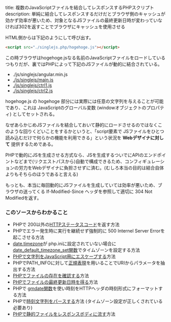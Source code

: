 title: 複数のJavaScriptファイルを結合してレスポンスするPHPスクリプト
description: 単純に結合してレスポンスするだけだとブラウザ側のキャッシュが効かず効率が悪いため、対象となるJSファイルの最終更新日時が変わっていなければ302を返すことでブラウザにキャッシュを使用させる

HTML側からは下記のようにして呼び出す。

```html
<script src="./singlejs.php/hogehoge.js"></script>
```

この時ブラウザはhogehoge.jsなる名前のJavaScriptファイルをロードしているつもりだが、裏ではPHPによって下記のJSファイルが動的に結合されている。

- ./js/singlejs/angular.min.js
- [./js/singlejs/main.js](./js/singlejs/main.js)
- [./js/singlejs/ctrl1.js](./js/singlejs/ctrl1.js)
- [./js/singlejs/ctrl2.js](./js/singlejs/ctrl2.js)

hogehoge.js の hogehoge 部分には実際には任意の文字列を与えることが可能であり、これは JavaScriptのグローバル変数 (windowオブジェクトのプロパティ) としてセットされる。

なぜあらかじめJSファイルを結合しておいて静的にロードさせるのではなくこのような回りくどいことをするかというと、「script要素で JSファイルをひとつ読み込むだけで何らかの機能を利用できる」という状況を **Webデザイナに対して** 提供するためである。

PHPで動的にJSを生成させる方式なら、JSを生成するついでにAPIのエンドポイントなどまで(リクエストパスから)自動で構成できるため、コンフィギュレーションの労力をWebデザイナに負担させずに済む。(むしろ本当の目的は結合自体よりもそちらのほうであると言える)

もっとも、本当に毎回動的にJSファイルを生成していては効率が悪いため、ブラウザの送ってくる If-Modified-Since ヘッダを参照して適切に 304 Not Modifiedを返す。

### このソースからわかること

- PHPで 200以外の[HTTPステータスコード](http://ja.wikipedia.org/wiki/HTTPステータスコード)を返す方法
- PHPでエラー発生時に実行を継続せず強制的に 500 Internel Server Errorを起こさせる方法
- [date.timezone](http://php.net/manual/ja/datetime.configuration.php#ini.date.timezone)が php.iniに設定されていない場合に[date_default_timezone_set関数](http://php.net/manual/ja/function.date-default-timezone-set.php)でタイムゾーンを設定する方法
- [PHPで文字列をJavaScript用にエスケープする](http://php.net/manual/ja/function.json-encode.php)方法
- PHPでPATH_INFOに対して[正規表現](http://ja.wikipedia.org/wiki/正規表現)を用いることでURIからパラメータを抽出する方法
- [PHPでファイルの存在を確認する](http://php.net/manual/ja/function.file-exists.php)方法
- [PHPでファイルの最終更新日時を得る](http://php.net/manual/ja/function.filemtime.php)方法
- PHPで [gmdate関数](http://php.net/manual/ja/function.gmdate.php)を使い時刻をHTTPヘッダの時刻形式にフォーマットする方法
- PHPで[時刻文字列をパースする](http://php.net/manual/ja/function.strtotime.php)方法 (タイムゾーン設定が正しくされている必要あり)
- [PHPで静的ファイルをレスポンスボディに流す](http://php.net/manual/ja/function.readfile.php)方法
